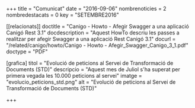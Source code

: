 +++
title             = "Comunicat"
date	 	  = "2016-09-06"
nombrenoticies    = 2
nombredestacats   = 0
key 		  = "SETEMBRE2016"

[[relacionats]]
doctitle          = "Canigo - Howto - Afegir Swagger a una aplicació Canigó Rest 3.1"
docdescription    = "Aquest HowTo descriu les passes a realitzar per afegir Swagger a una aplicació Rest Canigó 3.1"
docurl            = "/related/canigo/howto/Canigo - Howto - Afegir_Swagger_Canigo_3_1.pdf"
doctype           = "PDF"

[grafica]
titol      = "Evolució de peticions al Servei de Transformació de Documents (STD)"
descripcio = "Aquest mes de Juliol s'ha superat per primera vegada les 10.000 peticions al servei"
imatge     = "evolucio_peticions_std.png"
alt        = "Evolució de peticions al Servei de Transformació de Documents (STD)"

+++
